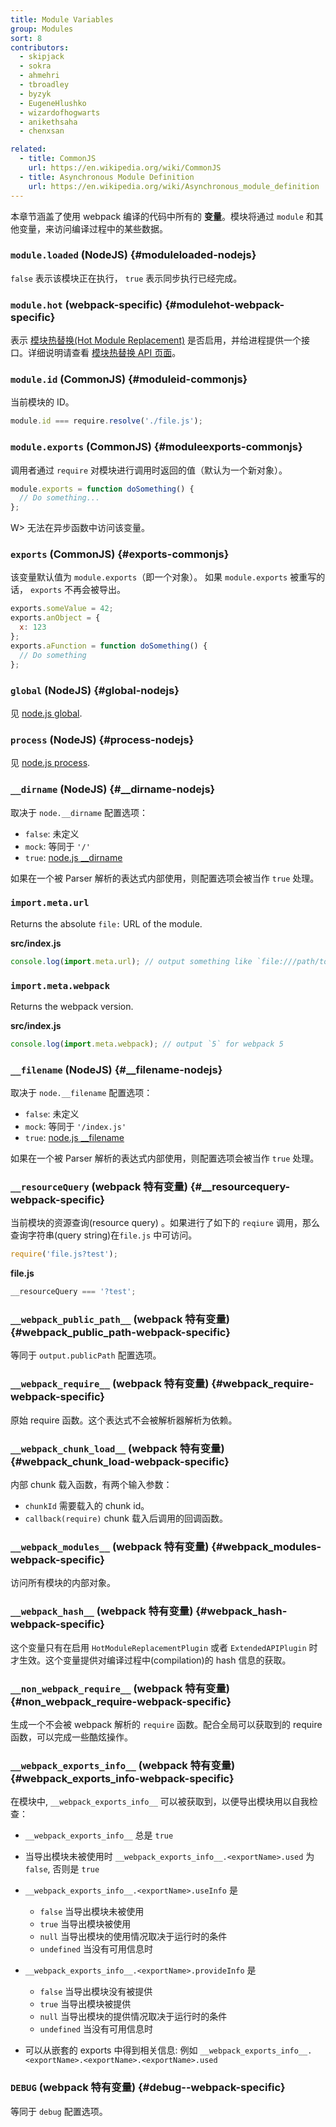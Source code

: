 ```yaml
---
title: Module Variables
group: Modules
sort: 8
contributors:
  - skipjack
  - sokra
  - ahmehri
  - tbroadley
  - byzyk
  - EugeneHlushko
  - wizardofhogwarts
  - anikethsaha
  - chenxsan

related:
  - title: CommonJS
    url: https://en.wikipedia.org/wiki/CommonJS
  - title: Asynchronous Module Definition
    url: https://en.wikipedia.org/wiki/Asynchronous_module_definition
---
```


本章节涵盖了使用 webpack 编译的代码中所有的 __变量__。模块将通过 `module` 和其他变量，来访问编译过程中的某些数据。


### `module.loaded` (NodeJS) {#moduleloaded-nodejs}

`false` 表示该模块正在执行， `true` 表示同步执行已经完成。


### `module.hot` (webpack-specific) {#modulehot-webpack-specific}

表示 [模块热替换(Hot Module Replacement)](/concepts/hot-module-replacement) 是否启用，并给进程提供一个接口。详细说明请查看 [模块热替换 API 页面](/api/hot-module-replacement)。


### `module.id` (CommonJS) {#moduleid-commonjs}

当前模块的 ID。

``` javascript
module.id === require.resolve('./file.js');
```


### `module.exports` (CommonJS) {#moduleexports-commonjs}

调用者通过 `require` 对模块进行调用时返回的值（默认为一个新对象）。

``` javascript
module.exports = function doSomething() {
  // Do something...
};
```

W> 无法在异步函数中访问该变量。


### `exports` (CommonJS) {#exports-commonjs}

该变量默认值为 `module.exports`（即一个对象）。 如果 `module.exports` 被重写的话， `exports` 不再会被导出。

``` javascript
exports.someValue = 42;
exports.anObject = {
  x: 123
};
exports.aFunction = function doSomething() {
  // Do something
};
```


### `global` (NodeJS) {#global-nodejs}

见 [node.js global](https://nodejs.org/api/globals.html#globals_global).


### `process` (NodeJS) {#process-nodejs}

见 [node.js process](https://nodejs.org/api/process.html).


### `__dirname` (NodeJS) {#__dirname-nodejs}

取决于 `node.__dirname` 配置选项：

- `false`: 未定义
- `mock`: 等同于 `'/'`
- `true`: [node.js __dirname](https://nodejs.org/api/globals.html#globals_dirname)

如果在一个被 Parser 解析的表达式内部使用，则配置选项会被当作 `true` 处理。

### `import.meta.url`

Returns the absolute `file:` URL of the module.

__src/index.js__

```javascript
console.log(import.meta.url); // output something like `file:///path/to/your/project/src/index.js`
```

### `import.meta.webpack`

Returns the webpack version.

__src/index.js__

```javascript
console.log(import.meta.webpack); // output `5` for webpack 5
```

### `__filename` (NodeJS) {#__filename-nodejs}

取决于 `node.__filename` 配置选项：

- `false`: 未定义
- `mock`: 等同于 `'/index.js'`
- `true`: [node.js __filename](https://nodejs.org/api/globals.html#globals_filename)

如果在一个被 Parser 解析的表达式内部使用，则配置选项会被当作 `true` 处理。


### `__resourceQuery` (webpack 特有变量) {#__resourcequery-webpack-specific}

当前模块的资源查询(resource query) 。如果进行了如下的 `reqiure` 调用，那么查询字符串(query string)在`file.js` 中可访问。

``` javascript
require('file.js?test');
```

__file.js__

``` javascript
__resourceQuery === '?test';
```


### `__webpack_public_path__` (webpack 特有变量) {#__webpack_public_path__-webpack-specific}

等同于 `output.publicPath` 配置选项。


### `__webpack_require__` (webpack 特有变量) {#__webpack_require__-webpack-specific}

原始 require 函数。这个表达式不会被解析器解析为依赖。


### `__webpack_chunk_load__` (webpack 特有变量) {#__webpack_chunk_load__-webpack-specific}

内部 chunk 载入函数，有两个输入参数：

- `chunkId` 需要载入的 chunk id。
- `callback(require)` chunk 载入后调用的回调函数。


### `__webpack_modules__` (webpack 特有变量) {#__webpack_modules__-webpack-specific}

访问所有模块的内部对象。


### `__webpack_hash__` (webpack 特有变量) {#__webpack_hash__-webpack-specific}

这个变量只有在启用 `HotModuleReplacementPlugin` 或者 `ExtendedAPIPlugin` 时才生效。这个变量提供对编译过程中(compilation)的 hash 信息的获取。


### `__non_webpack_require__` (webpack 特有变量) {#__non_webpack_require__-webpack-specific}

生成一个不会被 webpack 解析的 `require` 函数。配合全局可以获取到的 require 函数，可以完成一些酷炫操作。


### `__webpack_exports_info__` (webpack 特有变量) {#__webpack_exports_info__-webpack-specific}

在模块中, `__webpack_exports_info__` 可以被获取到，以便导出模块用以自我检查：

- `__webpack_exports_info__` 总是 `true`

- 当导出模块未被使用时 `__webpack_exports_info__.<exportName>.used` 为 `false`, 否则是 `true`

- `__webpack_exports_info__.<exportName>.useInfo` 是

    - `false` 当导出模块未被使用
    - `true` 当导出模块被使用
    - `null` 当导出模块的使用情况取决于运行时的条件
    - `undefined` 当没有可用信息时

- `__webpack_exports_info__.<exportName>.provideInfo` 是

    - `false` 当导出模块没有被提供
    - `true` 当导出模块被提供
    - `null` 当导出模块的提供情况取决于运行时的条件
    - `undefined` 当没有可用信息时

- 可以从嵌套的 exports 中得到相关信息: 例如 `__webpack_exports_info__.<exportName>.<exportName>.<exportName>.used`

### `DEBUG`  (webpack 特有变量) {#debug--webpack-specific}

等同于 `debug` 配置选项。
